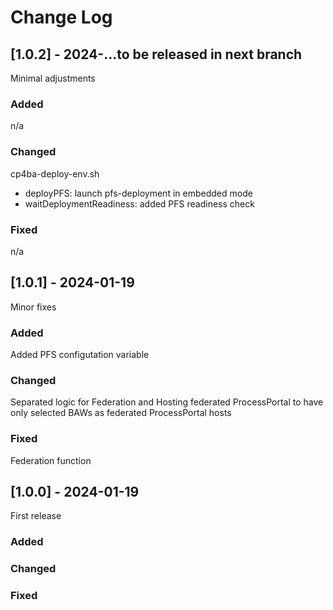
# Change Log
  
## [1.0.2] - 2024-...to be released in next branch

Minimal adjustments

### Added
n/a

### Changed
cp4ba-deploy-env.sh
* deployPFS: launch pfs-deployment in embedded mode  
* waitDeploymentReadiness: added PFS readiness check

### Fixed
n/a
 
## [1.0.1] - 2024-01-19
  
Minor fixes

### Added
Added PFS configutation variable
 
### Changed
Separated logic for Federation and Hosting federated ProcessPortal to have only selected BAWs as federated ProcessPortal hosts

### Fixed
Federation function
 
## [1.0.0] - 2024-01-19
  
First release

### Added
 
### Changed
   
### Fixed
 

